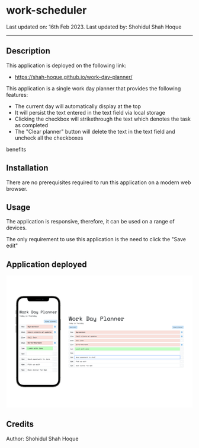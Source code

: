# work-scheduler

Last updated on: 16th Feb 2023. Last updated by: Shohidul Shah Hoque
__________

## Description
This application is deployed on the following link:
- https://shah-hoque.github.io/work-day-planner/

This application is a single work day planner that provides the following features:
- The current day will automatically display at the top
- It will persist the text entered in the text field via local storage
- Clicking the checkbox will strikethrough the text which denotes the task as completed
- The "Clear planner" button will delete the text in the text field and uncheck all the checkboxes

benefits 



## Installation
There are no prerequisites required to run this application on a modern web browser.

## Usage
The application is responsive, therefore, it can be used on a range of devices.

The only requirement to use this application is the need to click the "Save edit"


## Application deployed

![screenshot of the app on an iPhone and on a desktop](/assets/screenshot.png)

## Credits
Author: Shohidul Shah Hoque